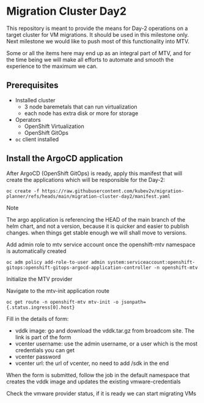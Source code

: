 # Migration Cluster Day2

This repository is meant to provide the means for Day-2 operations on a target cluster for VM migrations.
It should be used in this milestone only. Next milestone we would like to push most of this functionality into MTV.

Some or all the items here may end up as an integral part of MTV, and for the time being we will make all efforts
to automate and smooth the experience to the maximum we can.

## Prerequisites
- Installed cluster
    - 3 node baremetals that can run virtualization
    - each node has extra disk or more for storage 
- Operators
    - OpenShift Virtualization
    - OpenShift GitOps 
- `oc` client installed

## Install the ArgoCD application

After ArgoCD (OpenShift GitOps) is ready, apply this manifest that will create the applications which will
be responsible for the Day-2:

```console
oc create -f https://raw.githubusercontent.com/kubev2v/migration-planner/refs/heads/main/migration-cluster-day2/manifest.yaml
```

> [!Note]
> The argo application is referencing the HEAD of the main branch of the helm chart, and not a version, 
> because it is quicker and easier to publish changes. when things get stable enough we will shall move to versions.

Add admin role to mtv service account once the openshift-mtv namespace is automatically created
```console
oc adm policy add-role-to-user admin system:serviceaccount:openshift-gitops:openshift-gitops-argocd-application-controller -n openshift-mtv
```

Initialize the MTV provider

Navigate to the mtv-init application route
```console
oc get route -n openshift-mtv mtv-init -o jsonpath={.status.ingress[0].host}
```

Fill in the details of form:
- vddk image: go and download the vddk.tar.gz from broadcom site. The link is part of the form
- vcenter username: use the admin username, or a user which is the most credentials you can get
- vcenter password
- vcenter url: the url of vcenter, no need to add /sdk in the end

When the form is submitted, follow the job in the default namespace that creates the vddk image and updates the existing
vmware-credentials

Check the vmware provider status, if it is ready we can start migrating VMs






